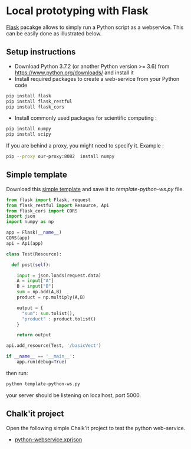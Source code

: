# Local prototyping with Flask

[Flask](https://flask.palletsprojects.com/) pacakge allows to simply run a Python script as a webservice. This can be easily done as illustrated below.

## Setup instructions

- Download Python 3.7.2 (or another Python version >= 3.6) from <https://www.python.org/downloads/> and install it
- Install required packages to create a web-service from your Python code

```sh
pip install flask
pip install flask_restful
pip install flask_cors
```

- Install commonly used packages for scientific computing :

```sh
pip install numpy
pip install scipy
```

If you are behind a proxy, you might need to specify it. Example :

```sh
pip --proxy our-proxy:8082  install numpy
```

## Simple template

Download this [simple template](template-python-ws.py) and save it to *template-python-ws.py* file.

```python
from flask import Flask, request
from flask_restful import Resource, Api
from flask_cors import CORS
import json
import numpy as np

app = Flask(__name__)
CORS(app)
api = Api(app)

class Test(Resource):

  def post(self):

    input = json.loads(request.data)
    A = input["A"]
    B = input["B"]
    sum = np.add(A,B)
    product = np.multiply(A,B)

    output = {
      "sum": sum.tolist(),
      "product" : product.tolist()
    }

    return output

api.add_resource(Test, '/basicVect')

if __name__ == '__main__':
    app.run(debug=True)
```

then run:

```sh
python template-python-ws.py
```

your server should be listening on localhost, port 5000.

## Chalk'it project

Open the following simple Chalk'it project to test the python web-service.

* [python-webservice.xprjson](xprjson/python-webservice.xprjson)
